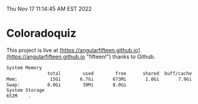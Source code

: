 Thu Nov 17 11:14:45 AM EST 2022

# Coloradoquiz


This project is live at [https://angularfifteen.github.io](https://angularfifteen.github.io "fifteen!") thanks to Github.

```bash
System Memory
               total        used        free      shared  buff/cache   available
Mem:            15Gi       6.7Gi       673Mi       1.0Gi       7.9Gi       7.2Gi
Swap:          8.0Gi        39Mi       8.0Gi
System Storage
652M	.
```
```bash
